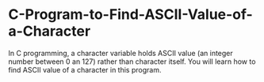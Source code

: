 # C-Program-to-Find-ASCII-Value-of-a-Character
In C programming, a character variable holds ASCII value (an integer number between 0 an 127) rather than character itself. You will learn how to find ASCII value of a character in this program.
